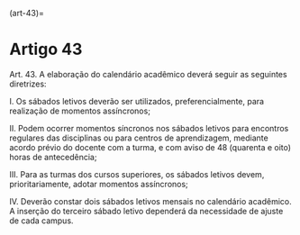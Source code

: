 (art-43)=

# Artigo 43

Art. 43. A elaboração do calendário acadêmico deverá seguir as seguintes diretrizes:

I. Os sábados letivos deverão ser utilizados, preferencialmente, para realização de momentos assíncronos;

II. Podem ocorrer momentos síncronos nos sábados letivos para encontros regulares das disciplinas ou para centros
de aprendizagem, mediante acordo prévio do docente com a turma, e com aviso de 48 (quarenta e oito) horas de
antecedência;

III. Para as turmas dos cursos superiores, os sábados letivos devem, prioritariamente, adotar momentos assíncronos;

IV. Deverão constar dois sábados letivos mensais no calendário acadêmico. A inserção do terceiro sábado letivo
dependerá da necessidade de ajuste de cada campus.
